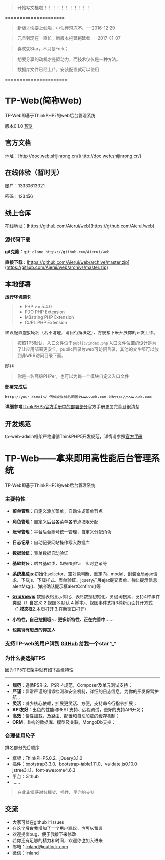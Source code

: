 > 开始写文档啦！！！！！！！！！！！


=====================


> 新版本快要上线啦，小伙伴鸡冻不，---2016-12-29

> 元旦到现在一直忙，新版本拖延拖延😪 ---2017-01-07

> 喜欢就Star，不只是Fork；

> 想要分享的动机才是驱动力，而技术仅仅是一种方法。

> 数据库文件已经上传，安装配置就可以使用

======================

# TP-Web(简称Web)

TP-Web即基于ThinkPHP5的web后台管理系统

版本0.1.0  [预览](https://github.com/Aierui/tp-admin/tree/0.1.0)

## 官方文档
地址：[http://doc.web.shijinrong.cn/](http://doc.web.shijinrong.cn/)

## 在线体验（暂时无）

账户：13330613321

密码：123456


## 线上仓库

在线地址：[https://github.com/Aierui/web](https://github.com/Aierui/web)

### 源代码下载

**git克隆**：``git clone https://github.com/Aierui/web`` 

**直接下载**：[https://github.com/Aierui/web/archive/master.zip](https://github.com/Aierui/web/archive/master.zip) 

## 本地部署

**运行环境要求**

> * PHP >= 5.4.0
> * PDO PHP Extension
> * MBstring PHP Extension
> * CURL PHP Extension



建议配置虚拟域名（若不清楚，请自行解决之），方便接下来开展你的开发工作。
> 按照TP5默认，入口文件位于`public/index.php`
> 入口文件位置的设计是为了让应用部署更安全，public目录为web可访问目录，其他的文件都可以放到非WEB访问目录下面。


除非
> 你是一名高级PHPer，也可以为每一个模块自定义入口文件


**部署完成后**

~~~
http://your-domain/ 例如虚拟域名配置为www.web.com 则http://www.web.com
~~~


**详细参考**[ThinkPHP5官方手册中的部署部分](http://www.kancloud.cn/manual/thinkphp5/129745)官方手册更加完善且很清楚

## 开发规范
tp-web-admin框架严格遵循ThinkPHP5开发规范，详情请参照[官方手册](http://www.kancloud.cn/manual/thinkphp5/118007)

# TP-Web——拿来即用高性能后台管理系统

TP-Web即基于ThinkPHP5的web后台管理系统

### 主要特性：

- **菜单管理**：自定义添加菜单，自动生成菜单节点
- **角色管理**：自定义后台各菜单各节点权限分配
- **账号管理**：平台后台账号统一管理，自定义分配角色
- **日志记录**：自动记录网站操作写入数据库
- **数据验证**：表单数据自动验证
- **基础封装**：后台基础类，如权限验证、实时登录等

- **[系统集成js](https://github.com/Aierui/web/blob/master/public/js/admin/main.js)**:初始化selector、空对象判断、重定向、modal、封装全局ajax请求、下载js、下载样式、表单验证、jquery扩展ajax提交表单、弹出提示信息alertMsg()、弹出确认提示框alertConfirm()等

- **[GridViewjs](https://github.com/Aierui/web/blob/master/public/js/admin/gridview.js)**:数据表格显示优化、表格数据初始化、关键词搜索、支持4种事件类型（1. 自定义 2.视图  3.默认 4.脚本）、视图事件支持3种新页面打开方式（1.**模态框**2.本页打开 3.在新窗口打开）

- **小特性，自己挖掘哦~~ 更多新特性、正在完善中……**
- **也期待有想法的你加入**

### 支持TP-web的用户请到 [GitHub](https://github.com/Aierui/web) 给我一个star ^_^

### 为什么要选择TP5
因为TP5在框架中就有如下高级特性
* * * * *

- **规范**：遵循PSR-2、PSR-4规范，Composer及单元测试支持；
- **严谨**：异常严谨的错误检测和安全机制，详细的日志信息，为你的开发保驾护航；
- **灵活**：减少核心依赖，扩展更灵活、方便，支持命令行指令扩展；
- **API友好**：出色的性能和REST支持、远程调试，更好的支持API开发；
- **高效**：惰性加载，及路由、配置和自动加载的缓存机制；
- **ORM**：重构的数据库、模型及关联，MongoDb支持；

### 合理使用轮子
排名部分先后顺序
- 框架：ThinkPHP5.0.2、jQuery3.1.0
- 插件：bootstrap3.3.0、bootstrap-table1.11.0、validate.js0.10.0、jstree3.1.1、font-awesome4.6.3
- 平台：Github
- ……

> 在此非常感谢各框架、插件、平台的支持


## 交流
- 大家可以在github上Issues
- 在[这个后台](http://web.shijinrong.cn/admin/)我增加了一个用户建议、也可以留言
- 欢迎提出bug、便于我接下来修改
- 若你还有足够的精力和时间，欢迎你也加入进来
- 邮箱：imland@outlook.com
- 微信：imland
